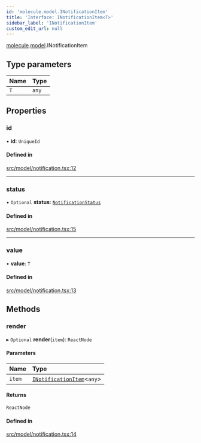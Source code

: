 ```yaml
---
id: 'molecule.model.INotificationItem'
title: 'Interface: INotificationItem<T>'
sidebar_label: 'INotificationItem'
custom_edit_url: null
---
```


[molecule](../namespaces/molecule).[model](../namespaces/molecule.model).INotificationItem

## Type parameters

| Name | Type  |
| :--- | :---- |
| `T`  | `any` |

## Properties

### id

• **id**: `UniqueId`

#### Defined in

[src/model/notification.tsx:12](https://github.com/DTStack/molecule/blob/b5324fcf/src/model/notification.tsx#L12)

---

### status

• `Optional` **status**: [`NotificationStatus`](../enums/molecule.model.NotificationStatus)

#### Defined in

[src/model/notification.tsx:15](https://github.com/DTStack/molecule/blob/b5324fcf/src/model/notification.tsx#L15)

---

### value

• **value**: `T`

#### Defined in

[src/model/notification.tsx:13](https://github.com/DTStack/molecule/blob/b5324fcf/src/model/notification.tsx#L13)

## Methods

### render

▸ `Optional` **render**(`item`): `ReactNode`

#### Parameters

| Name   | Type                                                            |
| :----- | :-------------------------------------------------------------- |
| `item` | [`INotificationItem`](molecule.model.INotificationItem)<`any`\> |

#### Returns

`ReactNode`

#### Defined in

[src/model/notification.tsx:14](https://github.com/DTStack/molecule/blob/b5324fcf/src/model/notification.tsx#L14)
